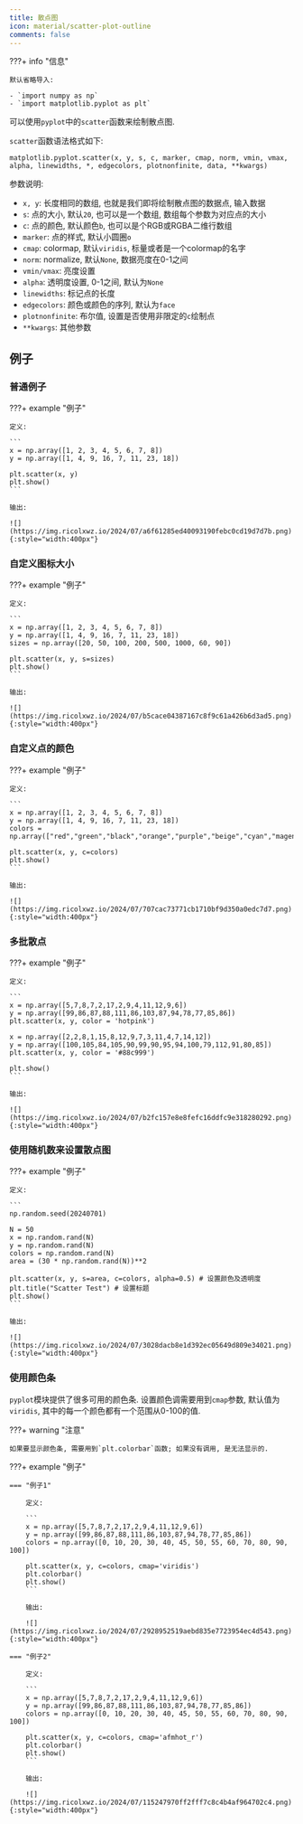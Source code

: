 ```yaml
---
title: 散点图
icon: material/scatter-plot-outline
comments: false
---
```


???+ info "信息"

    默认省略导入:

    - `import numpy as np`
    - `import matplotlib.pyplot as plt`

可以使用`pyplot`中的`scatter`函数来绘制散点图.

`scatter`函数语法格式如下:

```
matplotlib.pyplot.scatter(x, y, s, c, marker, cmap, norm, vmin, vmax, alpha, linewidths, *, edgecolors, plotnonfinite, data, **kwargs)
```

参数说明:

- `x, y`: 长度相同的数组, 也就是我们即将绘制散点图的数据点, 输入数据
- `s`: 点的大小, 默认`20`, 也可以是一个数组, 数组每个参数为对应点的大小
- `c`: 点的颜色, 默认颜色`b`, 也可以是个RGB或RGBA二维行数组
- `marker`: 点的样式, 默认小圆圈`o`
- `cmap`: colormap, 默认`viridis`, 标量或者是一个colormap的名字
- `norm`: normalize, 默认`None`, 数据亮度在0-1之间 
- `vmin/vmax`: 亮度设置
- `alpha`: 透明度设置, 0-1之间, 默认为`None`
- `linewidths`: 标记点的长度
- `edgecolors`: 颜色或颜色的序列, 默认为`face`
- `plotnonfinite`: 布尔值, 设置是否使用非限定的`c`绘制点
- `**kwargs`: 其他参数

## 例子

### 普通例子

???+ example "例子"

    定义:

    ```
    x = np.array([1, 2, 3, 4, 5, 6, 7, 8])
    y = np.array([1, 4, 9, 16, 7, 11, 23, 18])

    plt.scatter(x, y)
    plt.show()
    ```

    输出:

    ![](https://img.ricolxwz.io/2024/07/a6f61285ed40093190febc0cd19d7d7b.png){:style="width:400px"}

### 自定义图标大小

???+ example "例子"

    定义:

    ```
    x = np.array([1, 2, 3, 4, 5, 6, 7, 8])
    y = np.array([1, 4, 9, 16, 7, 11, 23, 18])
    sizes = np.array([20, 50, 100, 200, 500, 1000, 60, 90])

    plt.scatter(x, y, s=sizes)
    plt.show()
    ```

    输出:

    ![](https://img.ricolxwz.io/2024/07/b5cace04387167c8f9c61a426b6d3ad5.png){:style="width:400px"}

### 自定义点的颜色

???+ example "例子"

    定义:

    ```
    x = np.array([1, 2, 3, 4, 5, 6, 7, 8])
    y = np.array([1, 4, 9, 16, 7, 11, 23, 18])
    colors = np.array(["red","green","black","orange","purple","beige","cyan","magenta"])

    plt.scatter(x, y, c=colors)
    plt.show()
    ```

    输出:

    ![](https://img.ricolxwz.io/2024/07/707cac73771cb1710bf9d350a0edc7d7.png){:style="width:400px"}

### 多批散点

???+ example "例子"

    定义:

    ```
    x = np.array([5,7,8,7,2,17,2,9,4,11,12,9,6])
    y = np.array([99,86,87,88,111,86,103,87,94,78,77,85,86])
    plt.scatter(x, y, color = 'hotpink')

    x = np.array([2,2,8,1,15,8,12,9,7,3,11,4,7,14,12])
    y = np.array([100,105,84,105,90,99,90,95,94,100,79,112,91,80,85])
    plt.scatter(x, y, color = '#88c999')

    plt.show()
    ```

    输出:

    ![](https://img.ricolxwz.io/2024/07/b2fc157e8e8fefc16ddfc9e318280292.png){:style="width:400px"}

### 使用随机数来设置散点图

???+ example "例子"

    定义:

    ```
    np.random.seed(20240701)

    N = 50
    x = np.random.rand(N)
    y = np.random.rand(N)
    colors = np.random.rand(N)
    area = (30 * np.random.rand(N))**2

    plt.scatter(x, y, s=area, c=colors, alpha=0.5) # 设置颜色及透明度
    plt.title("Scatter Test") # 设置标题
    plt.show()
    ```

    输出:

    ![](https://img.ricolxwz.io/2024/07/3028dacb8e1d392ec05649d809e34021.png){:style="width:400px"}

### 使用颜色条

`pyplot`模块提供了很多可用的颜色条. 设置颜色调需要用到`cmap`参数, 默认值为`viridis`, 其中的每一个颜色都有一个范围从0-100的值.

???+ warning "注意"

    如果要显示颜色条, 需要用到`plt.colorbar`函数; 如果没有调用, 是无法显示的.

???+ example "例子"

    === "例子1"

        定义:

        ```
        x = np.array([5,7,8,7,2,17,2,9,4,11,12,9,6])
        y = np.array([99,86,87,88,111,86,103,87,94,78,77,85,86])
        colors = np.array([0, 10, 20, 30, 40, 45, 50, 55, 60, 70, 80, 90, 100])

        plt.scatter(x, y, c=colors, cmap='viridis')
        plt.colorbar()
        plt.show()
        ```

        输出:

        ![](https://img.ricolxwz.io/2024/07/2928952519aebd835e7723954ec4d543.png){:style="width:400px"}

    === "例子2"

        定义:

        ```
        x = np.array([5,7,8,7,2,17,2,9,4,11,12,9,6])
        y = np.array([99,86,87,88,111,86,103,87,94,78,77,85,86])
        colors = np.array([0, 10, 20, 30, 40, 45, 50, 55, 60, 70, 80, 90, 100])

        plt.scatter(x, y, c=colors, cmap='afmhot_r')
        plt.colorbar()
        plt.show() 
        ```

        输出:

        ![](https://img.ricolxwz.io/2024/07/115247970ff2fff7c8c4b4af964702c4.png){:style="width:400px"}

[^1]: Matplotlib 散点图 | 菜鸟教程. (n.d.). Retrieved July 1, 2024, from https://www.runoob.com/matplotlib/matplotlib-scatter.html